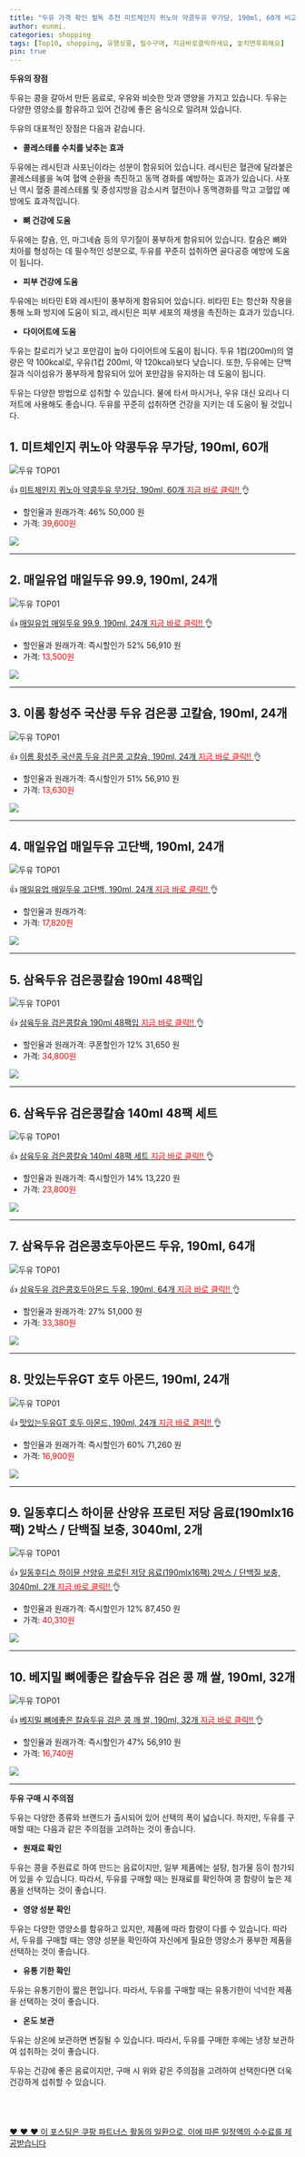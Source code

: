 ```yaml
---
title: "두유 가격 확인 필독 추천 미트체인지 퀴노아 약콩두유 무가당, 190ml, 60개 비교 장점 구매가이드"
author: eunmi.
categories: shopping
tags: [Top10, shopping, 유행상품, 필수구매, 지금바로클릭하세요, 놓치면후회해요]
pin: true
---
```

**두유의 장점**

두유는 콩을 갈아서 만든 음료로, 우유와 비슷한 맛과 영양을 가지고 있습니다. 두유는 다양한 영양소를 함유하고 있어 건강에 좋은 음식으로 알려져 있습니다.

두유의 대표적인 장점은 다음과 같습니다.

* **콜레스테롤 수치를 낮추는 효과**

두유에는 레시틴과 사포닌이라는 성분이 함유되어 있습니다. 레시틴은 혈관에 달라붙은 콜레스테롤을 녹여 혈액 순환을 촉진하고 동맥 경화를 예방하는 효과가 있습니다. 사포닌 역시 혈중 콜레스테롤 및 중성지방을 감소시켜 혈전이나 동맥경화를 막고 고혈압 예방에도 효과적입니다.

* **뼈 건강에 도움**

두유에는 칼슘, 인, 마그네슘 등의 무기질이 풍부하게 함유되어 있습니다. 칼슘은 뼈와 치아를 형성하는 데 필수적인 성분으로, 두유를 꾸준히 섭취하면 골다공증 예방에 도움이 됩니다.

* **피부 건강에 도움**

두유에는 비타민 E와 레시틴이 풍부하게 함유되어 있습니다. 비타민 E는 항산화 작용을 통해 노화 방지에 도움이 되고, 레시틴은 피부 세포의 재생을 촉진하는 효과가 있습니다.

* **다이어트에 도움**

두유는 칼로리가 낮고 포만감이 높아 다이어트에 도움이 됩니다. 두유 1컵(200ml)의 열량은 약 100kcal로, 우유(1컵 200ml, 약 120kcal)보다 낮습니다. 또한, 두유에는 단백질과 식이섬유가 풍부하게 함유되어 있어 포만감을 유지하는 데 도움이 됩니다.

두유는 다양한 방법으로 섭취할 수 있습니다. 물에 타서 마시거나, 우유 대신 요리나 디저트에 사용해도 좋습니다. 두유를 꾸준히 섭취하면 건강을 지키는 데 도움이 될 것입니다.

   

## 1. 미트체인지 퀴노아 약콩두유 무가당, 190ml, 60개

![두유 TOP01](https://thumbnail9.coupangcdn.com/thumbnails/remote/230x230ex/image/vendor_inventory/9842/7dd822cfef445df20dfc55c9c2b12352f3cc6f019148997f747be93a5385.jpg)


👍 [미트체인지 퀴노아 약콩두유 무가당, 190ml, 60개 <font color=red> 지금 바로 클릭!! </font> ](https://link.coupang.com/re/AFFSDP?lptag=AF3617701&subid=GithubCoopas&pageKey=7297343190&traceid=V0-153&itemId=17970950426&vendorItemId=85128180652) 👌 


- 할인율과 원래가격: 46%  50,000   원
- 가격: <span style='color:red'>39,600원</span>

[![](/discount_price.png)](https://link.coupang.com/re/AFFSDP?lptag=AF3617701&subid=GithubCoopas&pageKey=7297343190&traceid=V0-153&itemId=17970950426&vendorItemId=85128180652)

---


   

## 2. 매일유업 매일두유 99.9, 190ml, 24개

![두유 TOP01](https://thumbnail6.coupangcdn.com/thumbnails/remote/230x230ex/image/retail/images/8497634205009145-8a1b7c5f-8df6-44d1-82ca-43fc65d8c2b5.jpg)


👍 [매일유업 매일두유 99.9, 190ml, 24개 <font color=red> 지금 바로 클릭!! </font> ](https://link.coupang.com/re/AFFSDP?lptag=AF3617701&subid=GithubCoopas&pageKey=197024288&traceid=V0-153&itemId=15582671148&vendorItemId=3038558667) 👌 


- 할인율과 원래가격: 즉시할인가 52%  56,910   원
- 가격: <span style='color:red'>13,500원</span>

[![](/discount_price.png)](https://link.coupang.com/re/AFFSDP?lptag=AF3617701&subid=GithubCoopas&pageKey=197024288&traceid=V0-153&itemId=15582671148&vendorItemId=3038558667)

---


   

## 3. 이롬 황성주 국산콩 두유 검은콩 고칼슘, 190ml, 24개

![두유 TOP01](https://thumbnail8.coupangcdn.com/thumbnails/remote/230x230ex/image/retail/images/728821589349328-b4c43742-bc15-47d5-86b3-29d1b3556367.jpg)


👍 [이롬 황성주 국산콩 두유 검은콩 고칼슘, 190ml, 24개 <font color=red> 지금 바로 클릭!! </font> ](https://link.coupang.com/re/AFFSDP?lptag=AF3617701&subid=GithubCoopas&pageKey=1553274762&traceid=V0-153&itemId=2426787180&vendorItemId=70420792718) 👌 


- 할인율과 원래가격: 즉시할인가 51%  56,910   원
- 가격: <span style='color:red'>13,630원</span>

[![](/discount_price.png)](https://link.coupang.com/re/AFFSDP?lptag=AF3617701&subid=GithubCoopas&pageKey=1553274762&traceid=V0-153&itemId=2426787180&vendorItemId=70420792718)

---


   

## 4. 매일유업 매일두유 고단백, 190ml, 24개

![두유 TOP01](https://thumbnail6.coupangcdn.com/thumbnails/remote/230x230ex/image/retail/images/4094215087288791-febf869d-7c2c-42a5-bf95-d582bf95bbb9.png)


👍 [매일유업 매일두유 고단백, 190ml, 24개 <font color=red> 지금 바로 클릭!! </font> ](https://link.coupang.com/re/AFFSDP?lptag=AF3617701&subid=GithubCoopas&pageKey=6579527741&traceid=V0-153&itemId=14800669618&vendorItemId=75943171647) 👌 


- 할인율과 원래가격: 
- 가격: <span style='color:red'>17,820원</span>

[![](/discount_price.png)](https://link.coupang.com/re/AFFSDP?lptag=AF3617701&subid=GithubCoopas&pageKey=6579527741&traceid=V0-153&itemId=14800669618&vendorItemId=75943171647)

---


   

## 5. 삼육두유 검은콩칼슘 190ml 48팩입

![두유 TOP01](https://thumbnail7.coupangcdn.com/thumbnails/remote/230x230ex/image/vendor_inventory/422f/6799e960b25f7f9ac2ff1cd4811dc2dbd9f1210cc23baa78b3b1c7048188.jpg)


👍 [삼육두유 검은콩칼슘 190ml 48팩입 <font color=red> 지금 바로 클릭!! </font> ](https://link.coupang.com/re/AFFSDP?lptag=AF3617701&subid=GithubCoopas&pageKey=7615189583&traceid=V0-153&itemId=20177342681&vendorItemId=86681028923) 👌 


- 할인율과 원래가격: 쿠폰할인가 12%  31,650   원
- 가격: <span style='color:red'>34,800원</span>

[![](/discount_price.png)](https://link.coupang.com/re/AFFSDP?lptag=AF3617701&subid=GithubCoopas&pageKey=7615189583&traceid=V0-153&itemId=20177342681&vendorItemId=86681028923)

---


   

## 6. 삼육두유 검은콩칼슘 140ml 48팩 세트

![두유 TOP01](https://thumbnail9.coupangcdn.com/thumbnails/remote/230x230ex/image/vendor_inventory/c4f6/945f90e62efda5208aa30292d9e0a77108794731f4b4af8fc55482045909.jpg)


👍 [삼육두유 검은콩칼슘 140ml 48팩 세트 <font color=red> 지금 바로 클릭!! </font> ](https://link.coupang.com/re/AFFSDP?lptag=AF3617701&subid=GithubCoopas&pageKey=7669854057&traceid=V0-153&itemId=20457275974&vendorItemId=86362747772) 👌 


- 할인율과 원래가격: 즉시할인가 14%  13,220   원
- 가격: <span style='color:red'>23,800원</span>

[![](/discount_price.png)](https://link.coupang.com/re/AFFSDP?lptag=AF3617701&subid=GithubCoopas&pageKey=7669854057&traceid=V0-153&itemId=20457275974&vendorItemId=86362747772)

---


   

## 7. 삼육두유 검은콩호두아몬드 두유, 190ml, 64개

![두유 TOP01](https://thumbnail8.coupangcdn.com/thumbnails/remote/230x230ex/image/vendor_inventory/images/2017/04/21/12/2/9e5df66b-7c1c-4287-8c3f-b8a9e4158f7a.jpg)


👍 [삼육두유 검은콩호두아몬드 두유, 190ml, 64개 <font color=red> 지금 바로 클릭!! </font> ](https://link.coupang.com/re/AFFSDP?lptag=AF3617701&subid=GithubCoopas&pageKey=10229890&traceid=V0-153&itemId=61802452&vendorItemId=3132012694) 👌 


- 할인율과 원래가격: 27%  51,000   원
- 가격: <span style='color:red'>33,380원</span>

[![](/discount_price.png)](https://link.coupang.com/re/AFFSDP?lptag=AF3617701&subid=GithubCoopas&pageKey=10229890&traceid=V0-153&itemId=61802452&vendorItemId=3132012694)

---


   

## 8. 맛있는두유GT 호두 아몬드, 190ml, 24개

![두유 TOP01](https://thumbnail6.coupangcdn.com/thumbnails/remote/230x230ex/image/retail/images/2023/10/24/14/1/97574034-89b5-4996-95ea-b8de969924a0.png)


👍 [맛있는두유GT 호두 아몬드, 190ml, 24개 <font color=red> 지금 바로 클릭!! </font> ](https://link.coupang.com/re/AFFSDP?lptag=AF3617701&subid=GithubCoopas&pageKey=7672668276&traceid=V0-153&itemId=20472083745&vendorItemId=87551392269) 👌 


- 할인율과 원래가격: 즉시할인가 60%  71,260   원
- 가격: <span style='color:red'>16,900원</span>

[![](/discount_price.png)](https://link.coupang.com/re/AFFSDP?lptag=AF3617701&subid=GithubCoopas&pageKey=7672668276&traceid=V0-153&itemId=20472083745&vendorItemId=87551392269)

---


   

## 9. 일동후디스 하이뮨 산양유 프로틴 저당 음료(190mlx16팩) 2박스 / 단백질 보충, 3040ml, 2개

![두유 TOP01](https://thumbnail7.coupangcdn.com/thumbnails/remote/230x230ex/image/vendor_inventory/89b8/57ab8b9ecc1709f0c35020d584c1d1f92ff21216498a9682ad3185c48579.jpg)


👍 [일동후디스 하이뮨 산양유 프로틴 저당 음료(190mlx16팩) 2박스 / 단백질 보충, 3040ml, 2개 <font color=red> 지금 바로 클릭!! </font> ](https://link.coupang.com/re/AFFSDP?lptag=AF3617701&subid=GithubCoopas&pageKey=7030104285&traceid=V0-153&itemId=17346845878&vendorItemId=81183099871) 👌 


- 할인율과 원래가격: 즉시할인가 12%  87,450   원
- 가격: <span style='color:red'>40,310원</span>

[![](/discount_price.png)](https://link.coupang.com/re/AFFSDP?lptag=AF3617701&subid=GithubCoopas&pageKey=7030104285&traceid=V0-153&itemId=17346845878&vendorItemId=81183099871)

---


   

## 10. 베지밀 뼈에좋은 칼슘두유 검은 콩 깨 쌀, 190ml, 32개

![두유 TOP01](https://thumbnail10.coupangcdn.com/thumbnails/remote/230x230ex/image/retail/images/642130166559969-4bf869f0-87b8-4286-987e-f9c475ce12de.jpg)


👍 [베지밀 뼈에좋은 칼슘두유 검은 콩 깨 쌀, 190ml, 32개 <font color=red> 지금 바로 클릭!! </font> ](https://link.coupang.com/re/AFFSDP?lptag=AF3617701&subid=GithubCoopas&pageKey=34888954&traceid=V0-153&itemId=17910003845&vendorItemId=85072693119) 👌 


- 할인율과 원래가격: 즉시할인가 47%  56,910   원
- 가격: <span style='color:red'>16,740원</span>

[![](/discount_price.png)](https://link.coupang.com/re/AFFSDP?lptag=AF3617701&subid=GithubCoopas&pageKey=34888954&traceid=V0-153&itemId=17910003845&vendorItemId=85072693119)

---
**두유 구매 시 주의점**

두유는 다양한 종류와 브랜드가 출시되어 있어 선택의 폭이 넓습니다. 하지만, 두유를 구매할 때는 다음과 같은 주의점을 고려하는 것이 좋습니다.

* **원재료 확인**

두유는 콩을 주원료로 하여 만드는 음료이지만, 일부 제품에는 설탕, 첨가물 등이 첨가되어 있을 수 있습니다. 따라서, 두유를 구매할 때는 원재료를 확인하여 콩 함량이 높은 제품을 선택하는 것이 좋습니다.

* **영양 성분 확인**

두유는 다양한 영양소를 함유하고 있지만, 제품에 따라 함량이 다를 수 있습니다. 따라서, 두유를 구매할 때는 영양 성분을 확인하여 자신에게 필요한 영양소가 풍부한 제품을 선택하는 것이 좋습니다.

* **유통 기한 확인**

두유는 유통기한이 짧은 편입니다. 따라서, 두유를 구매할 때는 유통기한이 넉넉한 제품을 선택하는 것이 좋습니다.

* **온도 보관**

두유는 상온에 보관하면 변질될 수 있습니다. 따라서, 두유를 구매한 후에는 냉장 보관하여 섭취하는 것이 좋습니다.

두유는 건강에 좋은 음료이지만, 구매 시 위와 같은 주의점을 고려하여 선택한다면 더욱 건강하게 섭취할 수 있습니다.<br><br><br><br><br> [ ❤ ❤ ❤ 이 포스팅은 쿠팡 파트너스 활동의 일환으로, 이에 따른 일정액의 수수료를 제공받습니다](https://link.coupang.com/a/bcEFyh)